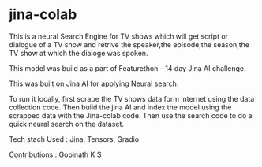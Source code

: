 # jina-colab

This is a neural Search Engine for TV shows which will get script or dialogue of a TV show and retrive the speaker,the episode,the season,the TV show at which the dialoge was spoken.

This model was build as a part of Featurethon - 14 day Jina AI challenge.

This was built on Jina AI for applying Neural search.

To run it locally, first scrape the TV shows data form internet using the data collection code. Then build the jina AI and index the model  using the scrapped data with the Jina-colab code. Then use the search code to do a quick neural search on the dataset.

Tech stach Used : Jina, Tensors, Gradio

Contributions : Gopinath K S

